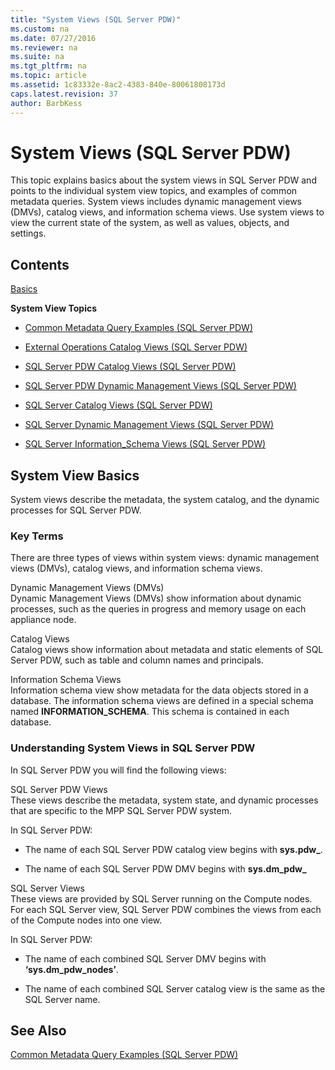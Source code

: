 ```yaml
---
title: "System Views (SQL Server PDW)"
ms.custom: na
ms.date: 07/27/2016
ms.reviewer: na
ms.suite: na
ms.tgt_pltfrm: na
ms.topic: article
ms.assetid: 1c83332e-8ac2-4383-840e-80061808173d
caps.latest.revision: 37
author: BarbKess
---
```

# System Views (SQL Server PDW)
This topic explains basics about the system views in SQL Server PDW and points to the individual system view topics, and examples of common metadata queries. System views includes dynamic  management views (DMVs), catalog views, and information schema views. Use system views to view the current state of the system, as well as values, objects, and settings.  
  
## Contents  
[Basics](#Basics)  
  
**System View Topics**  
  
-   [Common Metadata Query Examples &#40;SQL Server PDW&#41;](../../mpp/sqlpdw/common-metadata-query-examples-sql-server-pdw.md)  
  
-   [External Operations Catalog Views &#40;SQL Server PDW&#41;](../../mpp/sqlpdw/external-operations-catalog-views-sql-server-pdw.md)  
  
-   [SQL Server PDW Catalog Views &#40;SQL Server PDW&#41;](../../mpp/sqlpdw/sql-server-pdw-catalog-views-sql-server-pdw.md)  
  
-   [SQL Server PDW Dynamic Management Views &#40;SQL Server PDW&#41;](../../mpp/sqlpdw/sql-server-pdw-dynamic-management-views-sql-server-pdw.md)  
  
-   [SQL Server Catalog Views &#40;SQL Server PDW&#41;](../../mpp/sqlpdw/sql-server-catalog-views-sql-server-pdw.md)  
  
-   [SQL Server Dynamic Management Views &#40;SQL Server PDW&#41;](../../mpp/sqlpdw/sql-server-dynamic-management-views-sql-server-pdw.md)  
  
-   [SQL Server Information_Schema Views &#40;SQL Server PDW&#41;](../../mpp/sqlpdw/sql-server-information-schema-views-sql-server-pdw.md)  
  
## <a name="Basics"></a>System View Basics  
System views describe the metadata, the system catalog, and the dynamic processes for SQL Server PDW.  
  
### Key Terms  
There are three types of views within system views: dynamic management views (DMVs), catalog views, and information schema views.  
  
Dynamic Management Views (DMVs)  
Dynamic Management Views (DMVs) show information about dynamic processes, such as the queries in progress and memory usage on each appliance node.  
  
Catalog Views  
Catalog views show information about metadata and static elements of SQL Server PDW, such as table and column names and principals.  
  
Information Schema Views  
Information schema view show metadata for the data objects stored in a database. The information schema views are defined in a special schema named **INFORMATION_SCHEMA**. This schema is contained in each database.  
  
### Understanding System Views in  SQL Server PDW  
In SQL Server PDW you will find the following views:  
  
SQL Server PDW Views  
These views describe the metadata, system state, and dynamic processes that are specific to the MPP SQL Server PDW system.  
  
In SQL Server PDW:  
  
-   The name of each SQL Server PDW catalog view begins with **sys.pdw_**.  
  
-   The name of each SQL Server PDW DMV begins with **sys.dm_pdw_**  
  
SQL Server Views  
These views are provided by SQL Server running on the Compute nodes. For each SQL Server view, SQL Server PDW combines the views from each of the Compute nodes into one view.  
  
In SQL Server PDW:  
  
-   The name of each combined  SQL Server DMV begins with **‘sys.dm_pdw_nodes’**.  
  
-   The name of each combined SQL Server catalog view is the same as the SQL Server name.  
  
## See Also  
[Common Metadata Query Examples &#40;SQL Server PDW&#41;](../../mpp/sqlpdw/common-metadata-query-examples-sql-server-pdw.md)  
  
